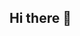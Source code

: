 ## Hi there 👋

<!--
**Yulliiira/Yulliiira** is a ✨ _special_ ✨ repository because its `README.md` (this file) appears on your GitHub profile. 

🔭 Currently studying: **API**, **WordPress**

💼 Skills and tools I know:
- Postman
- XML, JSON
- PHP (OOP, PDO)
- SQL, MySQL, phpMyAdmin
- HTTP, HTML

📫 How to reach me:
- Telegram: [@your_telegram](https://t.me/yulliiira)

🌱 Always open to new projects and challenges!

